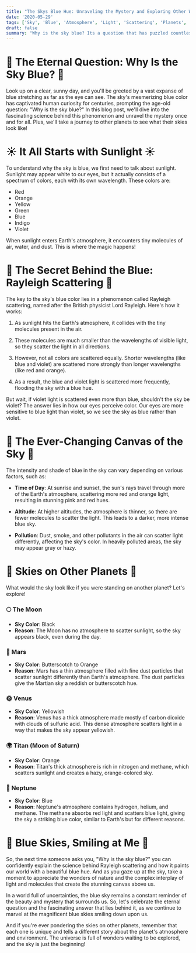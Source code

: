 ```yaml
---
title: "The Skys Blue Hue: Unraveling the Mystery and Exploring Other Worlds"
date: '2020-05-29'
tags: ['Sky', 'Blue', 'Atmosphere', 'Light', 'Scattering', 'Planets', 'Astronomy','Questions']
draft: false
summary: "Why is the sky blue? Its a question that has puzzled countless generations. In this blog post, we unravel the mystery behind the skys captivating blue hue and explore what the sky looks like on other planets."
---
```


# 🌌 The Eternal Question: Why Is the Sky Blue? 🌌

Look up on a clear, sunny day, and you'll be greeted by a vast expanse of blue stretching as far as the eye can see. The sky's mesmerizing blue color has captivated human curiosity for centuries, prompting the age-old question: "Why is the sky blue?" In this blog post, we'll dive into the fascinating science behind this phenomenon and unravel the mystery once and for all. Plus, we'll take a journey to other planets to see what their skies look like!

# ☀️ It All Starts with Sunlight ☀️

To understand why the sky is blue, we first need to talk about sunlight. Sunlight may appear white to our eyes, but it actually consists of a spectrum of colors, each with its own wavelength. These colors are:

- Red
- Orange
- Yellow
- Green
- Blue
- Indigo
- Violet

When sunlight enters Earth's atmosphere, it encounters tiny molecules of air, water, and dust. This is where the magic happens!

# 🌈 The Secret Behind the Blue: Rayleigh Scattering 🌈

The key to the sky's blue color lies in a phenomenon called Rayleigh scattering, named after the British physicist Lord Rayleigh. Here's how it works:

1. As sunlight hits the Earth's atmosphere, it collides with the tiny molecules present in the air.

2. These molecules are much smaller than the wavelengths of visible light, so they scatter the light in all directions.

3. However, not all colors are scattered equally. Shorter wavelengths (like blue and violet) are scattered more strongly than longer wavelengths (like red and orange).

4. As a result, the blue and violet light is scattered more frequently, flooding the sky with a blue hue.

But wait, if violet light is scattered even more than blue, shouldn't the sky be violet? The answer lies in how our eyes perceive color. Our eyes are more sensitive to blue light than violet, so we see the sky as blue rather than violet.

# 🌅 The Ever-Changing Canvas of the Sky 🌅

The intensity and shade of blue in the sky can vary depending on various factors, such as:

- **Time of Day**: At sunrise and sunset, the sun's rays travel through more of the Earth's atmosphere, scattering more red and orange light, resulting in stunning pink and red hues.

- **Altitude**: At higher altitudes, the atmosphere is thinner, so there are fewer molecules to scatter the light. This leads to a darker, more intense blue sky.

- **Pollution**: Dust, smoke, and other pollutants in the air can scatter light differently, affecting the sky's color. In heavily polluted areas, the sky may appear gray or hazy.

# 🌌 Skies on Other Planets 🌌

What would the sky look like if you were standing on another planet? Let's explore!

### 🌕 The Moon
- **Sky Color**: Black
- **Reason**: The Moon has no atmosphere to scatter sunlight, so the sky appears black, even during the day.

### 🔴 Mars
- **Sky Color**: Butterscotch to Orange
- **Reason**: Mars has a thin atmosphere filled with fine dust particles that scatter sunlight differently than Earth's atmosphere. The dust particles give the Martian sky a reddish or butterscotch hue.

### 🌞 Venus
- **Sky Color**: Yellowish
- **Reason**: Venus has a thick atmosphere made mostly of carbon dioxide with clouds of sulfuric acid. This dense atmosphere scatters light in a way that makes the sky appear yellowish.

### 🌍 Titan (Moon of Saturn)
- **Sky Color**: Orange
- **Reason**: Titan's thick atmosphere is rich in nitrogen and methane, which scatters sunlight and creates a hazy, orange-colored sky.

### 🔵 Neptune
- **Sky Color**: Blue
- **Reason**: Neptune's atmosphere contains hydrogen, helium, and methane. The methane absorbs red light and scatters blue light, giving the sky a striking blue color, similar to Earth's but for different reasons.

# 💙 Blue Skies, Smiling at Me 💙

So, the next time someone asks you, "Why is the sky blue?" you can confidently explain the science behind Rayleigh scattering and how it paints our world with a beautiful blue hue. And as you gaze up at the sky, take a moment to appreciate the wonders of nature and the complex interplay of light and molecules that create the stunning canvas above us.

In a world full of uncertainties, the blue sky remains a constant reminder of the beauty and mystery that surrounds us. So, let's celebrate the eternal question and the fascinating answer that lies behind it, as we continue to marvel at the magnificent blue skies smiling down upon us.

And if you're ever pondering the skies on other planets, remember that each one is unique and tells a different story about the planet's atmosphere and environment. The universe is full of wonders waiting to be explored, and the sky is just the beginning!
